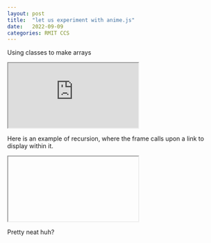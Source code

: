 ```yaml
---
layout: post
title:  "let us experiment with anime.js"
date:   2022-09-09 
categories: RMIT CCS
---
```




<script src="https://cdnjs.cloudflare.com/ajax/libs/animejs/3.2.1/anime.js"></script>


Using classes to make arrays

<iframe src="https://editor.p5js.org/s3849484/full/MZ03-ou6F"></iframe>


Here is an example of recursion, where the frame calls upon a link to display within it.

<iframe  id='recursion'></iframe>

<script>
    const recursion_frame = document.getElementById ('recursion')
    recursion_frame.width = recursion_frame.parentNode.scrollWidth
    recursion_frame.height = recursion_frame.width
    const i = !location.search ? 1 :
      Number (location.search.split ("?").pop ()) + 1
    if (i < 12) {
        const path = `/rmit/ccs/2022/09/09/Week-6-Assignment-2-testing.html?${ i }`
        recursion_frame.src = `https://alankubasov.github.io` + path
    }
</script>

Pretty neat huh?

